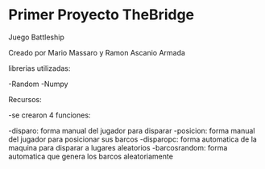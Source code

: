 # Primer Proyecto TheBridge

Juego Battleship

Creado por Mario Massaro y Ramon Ascanio Armada
 
librerias utilizadas:

-Random
-Numpy

Recursos:
  
-se crearon 4 funciones:

-disparo: forma manual del jugador para disparar
-posicion: forma manual del jugador para posicionar sus barcos
-disparopc: forma automatica de la maquina para disparar a lugares aleatorios
-barcosrandom: forma automatica que genera los barcos aleatoriamente
